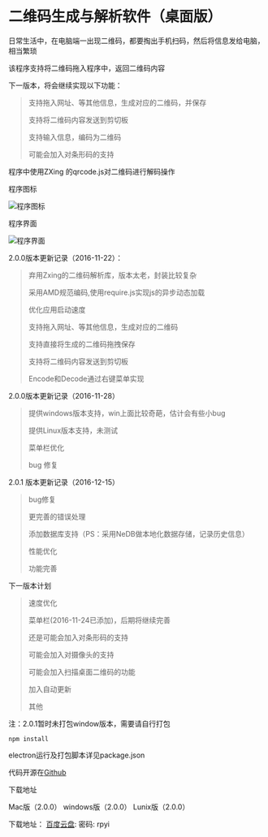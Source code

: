 
# 二维码生成与解析软件（桌面版）

日常生活中，在电脑端一出现二维码，都要掏出手机扫码，然后将信息发给电脑，相当繁琐



该程序支持将二维码拖入程序中，返回二维码内容

下一版本，将会继续实现以下功能：

> 支持拖入网址、等其他信息，生成对应的二维码，并保存
>
> 支持将二维码内容发送到剪切板
>
> 支持输入信息，编码为二维码
>
> 可能会加入对条形码的支持


程序中使用ZXing 的qrcode.js对二维码进行解码操作

程序图标

 ![程序图标](http://chuyun.github.io/image/articles-img/qrcodeb.png)

程序界面

![程序界面](http://chuyun.github.io/image/articles-img/QRJM.png)

2.0.0版本更新记录（2016-11-22）：

> 弃用Zxing的二维码解析库，版本太老，封装比较复杂
>
> 采用AMD规范编码,使用require.js实现js的异步动态加载
>
> 优化应用启动速度
>
> 支持拖入网址、等其他信息，生成对应的二维码
>
> 支持直接将生成的二维码拖拽保存
>
> 支持将二维码内容发送到剪切板
>
> Encode和Decode通过右键菜单实现

2.0.0版本更新记录（2016-11-28）

> 提供windows版本支持，win上面比较奇葩，估计会有些小bug
>
> 提供Linux版本支持，未测试
>
> 菜单栏优化
>
> bug 修复

2.0.1 版本更新记录（2016-12-15）

> bug修复
>
> 更完善的错误处理
>
> 添加数据库支持（PS：采用NeDB做本地化数据存储，记录历史信息）
>
> 性能优化
>
> 功能完善

下一版本计划

> 速度优化
>
> 菜单栏(2016-11-24已添加)，后期将继续完善
>
> 还是可能会加入对条形码的支持
>
> 可能会加入对摄像头的支持
>
> 可能会加入扫描桌面二维码的功能
>
> 加入自动更新
>
> 其他
>




注：2.0.1暂时未打包window版本，需要请自行打包



    npm install

electron运行及打包脚本详见package.json





代码开源在[Github](https://github.chuyun)

下载地址

Mac版（2.0.0）  windows版（2.0.0）   Lunix版（2.0.0）

 下载地址： [百度云盘](https://pan.baidu.com/s/1nuGeBgP): 密码: rpyi




